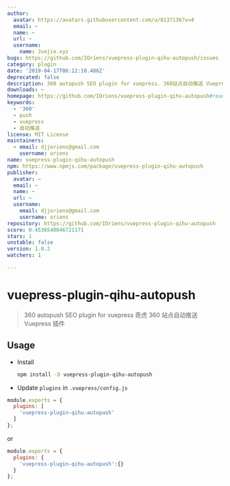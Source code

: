 ```yaml
---
author:
  avatar: https://avatars.githubusercontent.com/u/8137136?v=4
  email: ~
  name: ~
  url: ~
  username:
    name: Junjie.xyz
bugs: https://github.com/IOriens/vuepress-plugin-qihu-autopush/issues
category: plugin
date: '2019-04-17T06:12:10.486Z'
deprecated: false
description: 360 autopush SEO plugin for vuepress. 360站点自动推送 Vuepress 插件。
downloads: ~
homepage: https://github.com/IOriens/vuepress-plugin-qihu-autopush#readme
keywords:
  - '360'
  - push
  - vuepress
  - 自动推送
license: MIT License
maintainers:
  - email: djjoriens@gmail.com
    username: oriens
name: vuepress-plugin-qihu-autopush
npm: https://www.npmjs.com/package/vuepress-plugin-qihu-autopush
publisher:
  avatar: ~
  email: ~
  name: ~
  url: ~
  username:
    email: djjoriens@gmail.com
    username: oriens
repository: https://github.com/IOriens/vuepress-plugin-qihu-autopush
score: 0.4536540846721171
stars: 1
unstable: false
version: 1.0.2
watchers: 1

---
```


# vuepress-plugin-qihu-autopush

> 360 autopush SEO plugin for vuepress
> 奇虎 360 站点自动推送 Vuepress 插件


## Usage

- Install

  ```sh
  npm install -D vuepress-plugin-qihu-autopush
  ```

-  Update `plugins` in `.vuepress/config.js`

  ```js
  module.exports = {
    plugins: [
      'vuepress-plugin-qihu-autopush'
    ]
  };
  ```
  or

  ```js
  module.exports = {
    plugins: {
      'vuepress-plugin-qihu-autopush':{}
    }
  };
  ```



